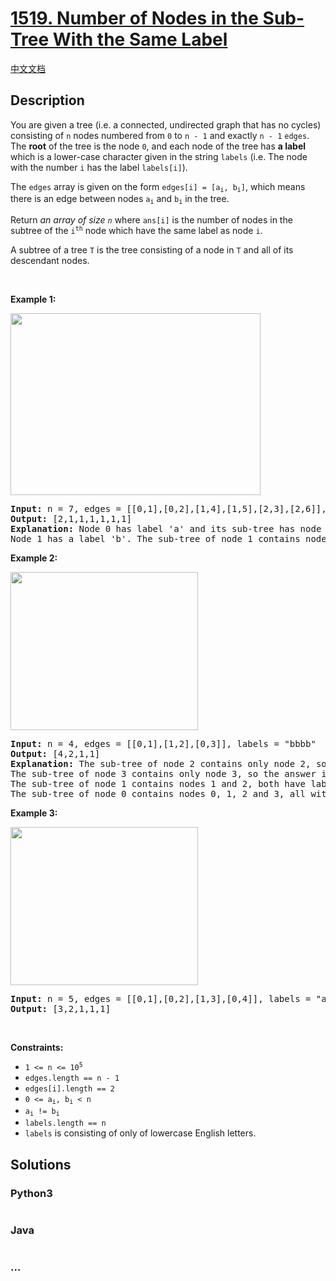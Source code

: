 # [1519. Number of Nodes in the Sub-Tree With the Same Label](https://leetcode.com/problems/number-of-nodes-in-the-sub-tree-with-the-same-label)

[中文文档](/solution/1500-1599/1519.Number%20of%20Nodes%20in%20the%20Sub-Tree%20With%20the%20Same%20Label/README.md)

## Description

<p>You are given a tree (i.e. a connected, undirected graph that has no cycles) consisting of <code>n</code> nodes numbered from <code>0</code> to <code>n - 1</code> and exactly <code>n - 1</code> <code>edges</code>. The <strong>root</strong> of the tree is the node <code>0</code>, and each node of the tree has <strong>a label</strong> which is a lower-case character given in the string <code>labels</code> (i.e. The node with the number <code>i</code> has the label <code>labels[i]</code>).</p>

<p>The <code>edges</code> array is given on the form <code>edges[i] = [a<sub>i</sub>, b<sub>i</sub>]</code>, which means there is an edge between nodes <code>a<sub>i</sub></code> and <code>b<sub>i</sub></code> in the tree.</p>

<p>Return <em>an array of size <code>n</code></em> where <code>ans[i]</code> is the number of nodes in the subtree of the <code>i<sup>th</sup></code> node which have the same label as node <code>i</code>.</p>

<p>A subtree of a tree <code>T</code> is the tree consisting of a node in <code>T</code> and all of its descendant nodes.</p>

<p>&nbsp;</p>
<p><strong>Example 1:</strong></p>
<img alt="" src="https://fastly.jsdelivr.net/gh/doocs/leetcode@main/solution/1500-1599/1519.Number%20of%20Nodes%20in%20the%20Sub-Tree%20With%20the%20Same%20Label/images/q3e1.jpg" style="width: 400px; height: 291px;" />
<pre>
<strong>Input:</strong> n = 7, edges = [[0,1],[0,2],[1,4],[1,5],[2,3],[2,6]], labels = &quot;abaedcd&quot;
<strong>Output:</strong> [2,1,1,1,1,1,1]
<strong>Explanation:</strong> Node 0 has label &#39;a&#39; and its sub-tree has node 2 with label &#39;a&#39; as well, thus the answer is 2. Notice that any node is part of its sub-tree.
Node 1 has a label &#39;b&#39;. The sub-tree of node 1 contains nodes 1,4 and 5, as nodes 4 and 5 have different labels than node 1, the answer is just 1 (the node itself).
</pre>

<p><strong>Example 2:</strong></p>
<img alt="" src="https://fastly.jsdelivr.net/gh/doocs/leetcode@main/solution/1500-1599/1519.Number%20of%20Nodes%20in%20the%20Sub-Tree%20With%20the%20Same%20Label/images/q3e2.jpg" style="width: 300px; height: 253px;" />
<pre>
<strong>Input:</strong> n = 4, edges = [[0,1],[1,2],[0,3]], labels = &quot;bbbb&quot;
<strong>Output:</strong> [4,2,1,1]
<strong>Explanation:</strong> The sub-tree of node 2 contains only node 2, so the answer is 1.
The sub-tree of node 3 contains only node 3, so the answer is 1.
The sub-tree of node 1 contains nodes 1 and 2, both have label &#39;b&#39;, thus the answer is 2.
The sub-tree of node 0 contains nodes 0, 1, 2 and 3, all with label &#39;b&#39;, thus the answer is 4.
</pre>

<p><strong>Example 3:</strong></p>
<img alt="" src="https://fastly.jsdelivr.net/gh/doocs/leetcode@main/solution/1500-1599/1519.Number%20of%20Nodes%20in%20the%20Sub-Tree%20With%20the%20Same%20Label/images/q3e3.jpg" style="width: 300px; height: 253px;" />
<pre>
<strong>Input:</strong> n = 5, edges = [[0,1],[0,2],[1,3],[0,4]], labels = &quot;aabab&quot;
<strong>Output:</strong> [3,2,1,1,1]
</pre>

<p>&nbsp;</p>
<p><strong>Constraints:</strong></p>

<ul>
	<li><code>1 &lt;= n &lt;= 10<sup>5</sup></code></li>
	<li><code>edges.length == n - 1</code></li>
	<li><code>edges[i].length == 2</code></li>
	<li><code>0 &lt;= a<sub>i</sub>, b<sub>i</sub> &lt; n</code></li>
	<li><code>a<sub>i</sub> != b<sub>i</sub></code></li>
	<li><code>labels.length == n</code></li>
	<li><code>labels</code> is consisting of only of lowercase English letters.</li>
</ul>

## Solutions

<!-- tabs:start -->

### **Python3**

```python

```

### **Java**

```java

```

### **...**

```

```

<!-- tabs:end -->
